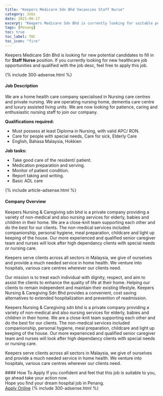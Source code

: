 ```yaml
---
title: "Keepers Medicare Sdn Bhd Vacancies Staff Nurse" 
category: Jobs 
date: 2021-06-17 
excerpt: "Keepers Medicare Sdn Bhd is currently looking for suitable person to fill in the Staff Nurse which positioned at Penang" 
tags: [Penang] 
toc: true 
toc_label: TOC 
toc_icon: "fire" 
--- 
```


<p>Keepers Medicare Sdn Bhd is looking for new potential candidates to fill in for <b>Staff Nurse</b> position. If you currently looking for new healthcare job opportunities and qualified with the job desc, feel free to apply this job.
</p>{% include 300-adsense.html %} 
<div><div><h4>Job Description</h4></div><div><div><span><div><p>We are a home health care company specialised in Nursing care centres and private nursing. We are operating nursing home, dementia care centre and luxury assisted living units. We are now looking for patience, caring and enthusiastic nursing staff to join our company.</p><p><strong>Qualifications required:</strong></p><ul><li>Must possess at least Diploma in Nursing, with valid APC/ RON.</li><li>Care for people with special needs, Care for sick, Elderly Care</li><li>English, Bahasa Malaysia, Hokkien</li></ul><p><strong>Job tasks:</strong></p><ul><li>Take good care of the resident/ patient.</li><li>Medication preparation and serving.&#160;</li><li>Monitor of patient condition.&#160;</li><li>Report taking and writing.&#160;</li><li>Basic ADL care</li></ul></div></span></div></div></div> 
{% include article-adsense.html %} 
<div><div><h4>Company Overview</h4></div><div><div><span><div><p>Keepers Nursing &amp; Caregiving sdn bhd is a private company providing a variety of non-medical and also nursing services for elderly, babies and children in their home. We are a close-knit team supporting each other and do the best for our clients. The non-medical services included companionship, personal hygiene, meal preparation, childcare and light up keeping of the house. Our more experienced and qualified senior caregiver team and nurses will look after high dependancy clients with special needs or nursing care.</p><p>Keepers serve clients across all sectors in Malaysia, we give of ourselves and provide a much needed service in home health. We venture into hospitals, various care centres wherever our clients need.</p><p>Our mission is to treat each individual with dignity, respect, and aim to assist the clients to enhance the quality of life at their home. Helping our clients to remain independent and maintain their existing lifestyle. Keepers Nursing &amp; Caregiving Sdn Bhd provides a convenient, cost saving alternatives to extended hospitalization and prevention of readmission.&#160;</p><p>Keepers Nursing &amp; Caregiving sdn bhd is a private company providing a variety of non-medical and also nursing services for elderly, babies and children in their home. We are a close-knit team supporting each other and do the best for our clients. The non-medical services included companionship, personal hygiene, meal preparation, childcare and light up keeping of the house. Our more experienced and qualified senior caregiver team and nurses will look after high dependancy clients with special needs or nursing care.</p><p>Keepers serve clients across all sectors in Malaysia, we give of ourselves and provide a much needed service in home health. We venture into hospitals, various care centres wherever our clients need.</p></div></span></div></div></div> 
#### How To Apply 
If you confident and feel that this job is suitable to you, go ahead take your action now. <br/> 
Hope you find your dream hospital job in Penang. <br/> 
<a href="https://www.jobstreet.com.my/en/job/staff-nurse-4580344?jobId=jobstreet-my-job-4580344" class="btn btn--warning" target="_blank" rel="nofollow noopenner">Apply Online</a> 
{% include 300-adsense.html %} 